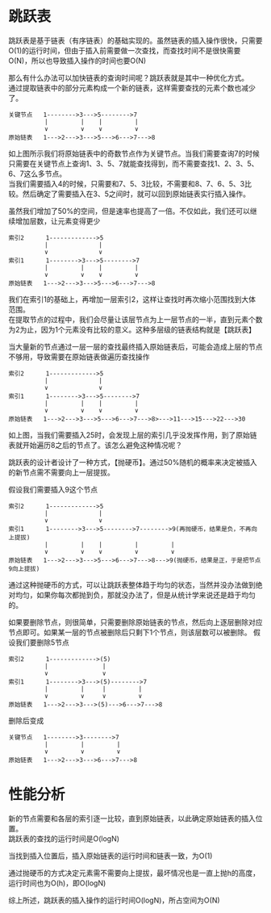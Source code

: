 # 跳跃表
跳跃表是基于链表（有序链表）的基础实现的。虽然链表的插入操作很快，只需要O(1)的运行时间，但由于插入前需要做一次查找，而查找时间不是很快需要O(N)，所以也导致插入操作的时间也要O(N)

那么有什么办法可以加快链表的查询时间呢？跳跃表就是其中一种优化方式。  
通过提取链表中的部分元素构成一个新的链表，这样需要查找的元素个数也减少了。
```
关键节点   1-------->3--->5-------->7
          |         |    |         |
          ∨         ∨    ∨         ∨
原始链表   1--->2--->3--->5--->6--->7--->8
```
如上图所示我们将原始链表中的奇数节点作为关键节点。当我们需要查询7的时候只需要在关键节点上查询1、3、5、7就能查找得到，而不需要查找1、2、3、5、6、7这么多节点。  
当我们需要插入4的时候，只需要和7、5、3比较，不需要和8、7、6、5、3比较。然后确定了需要插入在3、5之间时，就可以回到原始链表实行插入操作。

虽然我们增加了50%的空间，但是速率也提高了一倍。不仅如此，我们还可以继续增加层数，让元素变得更少
```
索引2      1------------->5    
          |              |
          ∨              ∨ 
索引1      1-------->3--->5-------->7
          |         |    |         |
          ∨         ∨    ∨         ∨
原始链表   1--->2--->3--->5--->6--->7--->8
```
我们在索引1的基础上，再增加一层索引2，这样让查找时再次缩小范围找到大体范围。  
在提取节点的过程中，我们会尽量让该层节点为上一层节点的一半，直到元素个数为2为止，因为1个元素没有比较的意义。这种多层级的链表结构就是【跳跃表】

当大量新的节点通过一层一层的查找最终插入原始链表后，可能会造成上层的节点不够用，导致需要在原始链表做遍历查找操作
```
索引2      1------------->5    
          |              |
          ∨              ∨ 
索引1      1-------->3--->5-------->7
          |         |    |         |
          ∨         ∨    ∨         ∨
原始链表   1--->2--->3--->5--->6--->7--->8>--->11--->15--->22--->30
```
如上图，当我们需要插入25时，会发现上层的索引几乎没发挥作用，到了原始链表就开始遍历8之后的节点了。该怎么避免这种情况呢？

跳跃表的设计者设计了一种方式，【抛硬币】。通过50%随机的概率来决定被插入的新节点需不需要向上一层提拔。

假设我们需要插入9这个节点
```
索引2      1------------->5    
          |              |
          ∨              ∨ 
索引1      1-------->3--->5-------->7-------->9(再抛硬币，结果是负，不再向上提拔)
          |         |    |         |         |
          ∨         ∨    ∨         ∨         ∨
原始链表   1--->2--->3--->5--->6--->7--->8--->9(抛硬币，结果是正，于是把节点9向上提拔)
```

通过这种抛硬币的方式，可以让跳跃表整体趋于均匀的状态，当然并没办法做到绝对均匀，如果你每次都抛到负，那就没办法了，但是从统计学来说还是趋于均匀的。

如果要删除节点，则很简单，只需要删除原始链表的节点，然后向上逐层删除对应节点即可。如果某一层的节点被删除后只剩下1个节点，则该层数可以被删除。
假设我们要删除5节点
```
索引2      1------------->(5)    
          |               |
          ∨               ∨ 
索引1      1-------->3--->(5)-------->7
          |         |     |         |
          ∨         ∨     ∨         ∨
原始链表   1--->2--->3--->(5)--->6--->7--->8
```
删除后变成
```
关键节点   1-------->3-------->7
          |         |         |
          ∨         ∨         ∨
原始链表   1--->2--->3--->6--->7--->8
```

# 性能分析
新的节点需要和各层的索引逐一比较，直到原始链表，以此确定原始链表的插入位置。  
跳跃表的查找的运行时间是O(logN)

当找到插入位置后，插入原始链表的运行时间和链表一致，为O(1)

通过抛硬币的方式决定元素需不需要向上提拔，最坏情况也是一直上抛h的高度，运行时间也为O(h)，即O(logN)

综上所述，跳跃表的插入操作的运行时间O(logN)，所占空间为O(N)